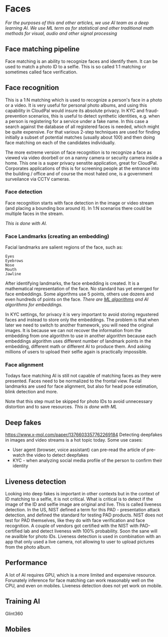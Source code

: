# Faces 
_For the purposes of this and other articles, we use AI team as a deep learning AI. 
We use ML term as for statistical and other traditional math methods for visual, audio and other signal processing_

## Face matching pipeline 
Face matching is an ability to recognize faces and identify them.
It can be used to match a photo ID to a selfie. 
This is so called 1:1 matching or sometimes called face verification. 

## Face recognition 
This is a 1:N matching which is used to recognize a person's face in a photo or a video. 
It is very useful for personal photo albums, and using this capability in CloudPal would insure its absolute privacy.
In KYC and fraud-prevention scenarios, this is useful to detect synthetic identities, e.g. when a person is registering for a service under a fake name. 
In this case a search against the database of all registered faces is needed, which might be quite expensive. For that various 2-step techniques are used for finding initially a subset of potential matches (usually about 100) and then doing face matching on each of the candidates individually. 

The more extreme version of face recognition is to recognize a face as viewed via video doorbell or on a nanny camera or security camera inside a home. This one is a super privacy senstite application, great for CloudPal.
Corporates applications of this is for screening people at the entrance into the building / office 
and of course the most hated one, is a government surveilance via CCTV cameras.

### Face detection
Face recognition starts with face detection in the image or video stream (and placing a bounding box around it). In 1:N scenarios there could be multiple faces in the stream. 

_This is done with AI._

### Face Landmarks (creating an embedding)
Facial landmarks are salient regions of the face, such as:

    Eyes
    Eyebrows
    Nose
    Mouth
    Jawline

After identifying landmarks, the face enbedding is created. It is a mathematical representation of the face.
No standard has yet emerged for face embeddings. Some algorthms use 5 points, others use dozens and even hundreds of points on the face. 
_There are [ML algorithms](https://www.pyimagesearch.com/2017/04/03/facial-landmarks-dlib-opencv-python/) and AI algorithms for embeddings._

In KYC settings, for privacy it is very important to avoid storing regustered faces and instead to store only the embeddings. The problem is that when later we need to switch to another framework, you will need the original images. It is because we can not recover the information from the embedding from one algorithm to use in another algorithm because each embeddings algorithm uses different number of landmark points in the embedding, different math or different AI to produce them. And asking millions of users to upload their selfie again is practically impossible. 

### Face alignment
Todays face matching AI is still not capable of matching faces as they were presented. Faces need to be normalized to the frontal view. Facial landmarks are used for face alignment, but also for head pose estimation, blink detection and more.

Note that this step must be skipped for photo IDs to avoid unnecessary distortion and to save resources.
_This is done with ML_

## Deep fakes 
https://www.x-mol.com/paper/1376603357762269184
Detecting deepfakes in images and video streams is a hot topic today. 
Some use cases:
- User agent (browser, voice assistant) can pre-read the article of pre-watch the video to detect deepfakes
- KYC - when analyzing social media profile of the person to confirm their identity

## Liveness detection
Looking into deep fakes is important in other contexts but in the context of ID matching to a selfie, it is not critical.
What is critical is to detect if the image of the ID and selfie image are original and live. This is called liveness detection.
In the US, NIST defined a term for this PAD - presentation attack detection,
and defined the standard for testing PAD products. 
NIST does not test for PAD themselves, like they do with face verification and face recognition.
A couple of vendors got certified with the NIST with PAD-certified lab and detect liveness with 100% probability. Soon the sane will ne availble for photo IDs.
Liveness detection is used in combination with an app that only used a live camera, not allowing to user to upload pictures from the photo album.

## Performance 
A lot of AI requires GPU, which is a more limited and expensive resource. 
Forunately inference for face matching can work reasonably well on the CPU, and even on mobiles. Liveness detection does not yet work on mobile.

## Training AI
Glint360
## Mobiles 
